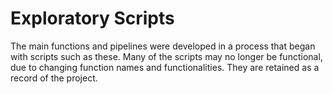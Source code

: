 # Exploratory Scripts

The main functions and pipelines were developed in a process that began with scripts such as these. Many of the scripts may no longer be functional, due to changing function names and functionalities. They are retained as a record of the project.
